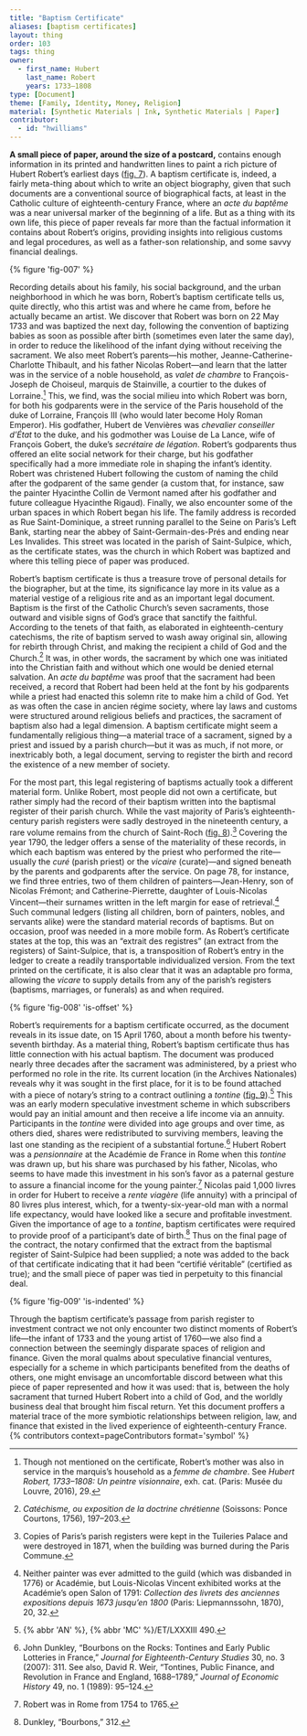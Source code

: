 ```yaml
---
title: "Baptism Certificate"
aliases: [baptism certificates]
layout: thing
order: 103
tags: thing
owner:
  - first_name: Hubert
    last_name: Robert
    years: 1733–1808
type: [Document]
theme: [Family, Identity, Money, Religion]
material: [Synthetic Materials | Ink, Synthetic Materials | Paper]
contributor:
  - id: "hwilliams"
---
```


**A small piece of paper, around the size of a postcard,** contains enough information in its printed and handwritten lines to paint a rich picture of Hubert Robert’s earliest days ([fig. 7](#fig.-7)). A baptism certificate is, indeed, a fairly meta-thing about which to write an object biography, given that such documents are a conventional source of biographical facts, at least in the Catholic culture of eighteenth-century France, where an *acte du baptême* was a near universal marker of the beginning of a life. But as a thing with its own life, this piece of paper reveals far more than the factual information it contains about Robert’s origins, providing insights into religious customs and legal procedures, as well as a father-son relationship, and some savvy financial dealings.

{% figure 'fig-007' %}

Recording details about his family, his social background, and the urban neighborhood in which he was born, Robert’s baptism certificate tells us, quite directly, who this artist was and where he came from, before he actually became an artist. We discover that Robert was born on 22 May 1733 and was baptized the next day, following the convention of baptizing babies as soon as possible after birth (sometimes even later the same day), in order to reduce the likelihood of the infant dying without receiving the sacrament. We also meet Robert’s parents—his mother, Jeanne-Catherine-Charlotte Thibault, and his father Nicolas Robert—and learn that the latter was in the service of a noble household, as *valet de chambre* to François-Joseph de Choiseul, marquis de Stainville, a courtier to the dukes of Lorraine.[^1] This, we find, was the social milieu into which Robert was born, for both his godparents were in the service of the Paris household of the duke of Lorraine, François III (who would later become Holy Roman Emperor). His godfather, Hubert de Venvières was *chevalier conseiller d’État* to the duke, and his godmother was Louise de La Lance, wife of François Gobert, the duke’s *secrétaire de légation*. Robert’s godparents thus offered an elite social network for their charge, but his godfather specifically had a more immediate role in shaping the infant’s identity. Robert was christened Hubert following the custom of naming the child after the godparent of the same gender (a custom that, for instance, saw the painter Hyacinthe Collin de Vermont named after his godfather and future colleague Hyacinthe Rigaud). Finally, we also encounter some of the urban spaces in which Robert began his life. The family address is recorded as Rue Saint-Dominique, a street running parallel to the Seine on Paris’s Left Bank, starting near the abbey of Saint-Germain-des-Prés and ending near Les Invalides. This street was located in the parish of Saint-Sulpice, which, as the certificate states, was the church in which Robert was baptized and where this telling piece of paper was produced.

Robert’s baptism certificate is thus a treasure trove of personal details for the biographer, but at the time, its significance lay more in its value as a material vestige of a religious rite and as an important legal document. Baptism is the first of the Catholic Church’s seven sacraments, those outward and visible signs of God’s grace that sanctify the faithful. According to the tenets of that faith, as elaborated in eighteenth-century catechisms, the rite of baptism served to wash away original sin, allowing for rebirth through Christ, and making the recipient a child of God and the Church.[^2] It was, in other words, the sacrament by which one was initiated into the Christian faith and without which one would be denied eternal salvation. An *acte du baptême* was proof that the sacrament had been received, a record that Robert had been held at the font by his godparents while a priest had enacted this solemn rite to make him a child of God. Yet as was often the case in ancien régime society, where lay laws and customs were structured around religious beliefs and practices, the sacrament of baptism also had a legal dimension. A baptism certificate might seem a fundamentally religious thing—a material trace of a sacrament, signed by a priest and issued by a parish church—but it was as much, if not more, or inextricably both, a legal document, serving to register the birth and record the existence of a new member of society.

For the most part, this legal registering of baptisms actually took a different material form. Unlike Robert, most people did not own a certificate, but rather simply had the record of their baptism written into the baptismal register of their parish church. While the vast majority of Paris’s eighteenth-century parish registers were sadly destroyed in the nineteenth century, a rare volume remains from the church of Saint-Roch ([fig. 8](#fig.-8)).[^3] Covering the year 1790, the ledger offers a sense of the materiality of these records, in which each baptism was entered by the priest who performed the rite—usually the *curé* (parish priest) or the *vicaire* (curate)—and signed beneath by the parents and godparents after the service. On page 78, for instance, we find three entries, two of them children of painters—Jean-Henry, son of Nicolas Frémont; and Catherine-Pierrette, daughter of Louis-Nicolas Vincent—their surnames written in the left margin for ease of retrieval.[^4] Such communal ledgers (listing all children, born of painters, nobles, and servants alike) were the standard material records of baptisms. But on occasion, proof was needed in a more mobile form. As Robert’s certificate states at the top, this was an “extrait des registres” (an extract from the registers) of Saint-Sulpice, that is, a transposition of Robert’s entry in the ledger to create a readily transportable individualized version. From the text printed on the certificate, it is also clear that it was an adaptable pro forma, allowing the *vicare* to supply details from any of the parish’s registers (baptisms, marriages, or funerals) as and when required.

{% figure 'fig-008' 'is-offset' %}

Robert’s requirements for a baptism certificate occurred, as the document reveals in its issue date, on 15 April 1760, about a month before his twenty-seventh birthday. As a material thing, Robert’s baptism certificate thus has little connection with his actual baptism. The document was produced nearly three decades after the sacrament was administered, by a priest who performed no role in the rite. Its current location (in the Archives Nationales) reveals why it was sought in the first place, for it is to be found attached with a piece of notary’s string to a contract outlining a *tontine* ([fig. 9](#fig.-9)).[^5] This was an early modern speculative investment scheme in which subscribers would pay an initial amount and then receive a life income via an annuity. Participants in the *tontine* were divided into age groups and over time, as others died, shares were redistributed to surviving members, leaving the last one standing as the recipient of a substantial fortune.[^6] Hubert Robert was a *pensionnaire* at the Académie de France in Rome when this *tontine* was drawn up, but his share was purchased by his father, Nicolas, who seems to have made this investment in his son’s favor as a paternal gesture to assure a financial income for the young painter.[^7] Nicolas paid 1,000 livres in order for Hubert to receive a *rente viagère* (life annuity) with a principal of 80 livres plus interest, which, for a twenty-six-year-old man with a normal life expectancy, would have looked like a secure and profitable investment. Given the importance of age to a *tontine*, baptism certificates were required to provide proof of a participant’s date of birth.[^8] Thus on the final page of the contract, the notary confirmed that the extract from the baptismal register of Saint-Sulpice had been supplied; a note was added to the back of that certificate indicating that it had been “certifié véritable” (certified as true); and the small piece of paper was tied in perpetuity to this financial deal.

{% figure 'fig-009' 'is-indented' %}

Through the baptism certificate’s passage from parish register to investment contract we not only encounter two distinct moments of Robert’s life—the infant of 1733 and the young artist of 1760—we also find a connection between the seemingly disparate spaces of religion and finance. Given the moral qualms about speculative financial ventures, especially for a scheme in which participants benefited from the deaths of others, one might envisage an uncomfortable discord between what this piece of paper represented and how it was used: that is, between the holy sacrament that turned Hubert Robert into a child of God, and the worldly business deal that brought him fiscal return. Yet this document proffers a material trace of the more symbiotic relationships between religion, law, and finance that existed in the lived experience of eighteenth-century France. {% contributors context=pageContributors format='symbol' %}

[^1]: Though not mentioned on the certificate, Robert’s mother was also in service in the marquis’s household as a *femme de chambre*. See *Hubert Robert, 1733–1808: Un peintre visionnaire*, exh. cat. (Paris: Musée du Louvre, 2016), 29.

[^2]: *Catéchisme, ou exposition de la doctrine chrétienne* (Soissons: Ponce Courtons, 1756), 197–203.

[^3]: Copies of Paris’s parish registers were kept in the Tuileries Palace and were destroyed in 1871, when the building was burned during the Paris Commune.

[^4]: Neither painter was ever admitted to the guild (which was disbanded in 1776) or Académie, but Louis-Nicolas Vincent exhibited works at the Académie’s open Salon of 1791: *Collection des livrets des anciennes expositions depuis 1673 jusqu’en 1800* (Paris: Liepmannssohn, 1870), 20, 32.

[^5]: {% abbr 'AN' %}, {% abbr 'MC' %}/ET/LXXXIII 490.

[^6]: John Dunkley, “Bourbons on the Rocks: Tontines and Early Public Lotteries in France,” *Journal for Eighteenth-Century Studies* 30, no. 3 (2007): 311. See also, David R. Weir, “Tontines, Public Finance, and Revolution in France and England, 1688–1789,” *Journal of Economic History* 49, no. 1 (1989): 95–124.

[^7]: Robert was in Rome from 1754 to 1765.

[^8]: Dunkley, “Bourbons,” 312.
